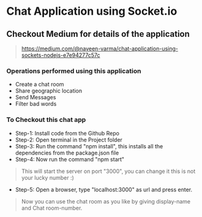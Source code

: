 # Chat Application using Socket.io

## Checkout Medium for details of the application
> https://medium.com/@naveen-varma/chat-application-using-sockets-nodejs-e7e94277c57c

### Operations performed using this application 

- Create a chat room
- Share geographic location
- Send Messages
- Filter bad words

### To Checkout this chat app

- Step-1: Install code from the Github Repo
- Step-2: Open terminal in the Project folder
- Step-3: Run the command "npm install", this installs all the dependencies from the package.json file
- Step-4: Now run the command "npm start"
> This will start the server on port "3000", you can change it this is not your lucky number :)
- Step-5: Open a browser, type "localhost:3000" as url and press enter.

> Now you can use the chat room as you like by giving display-name and Chat room-number.
